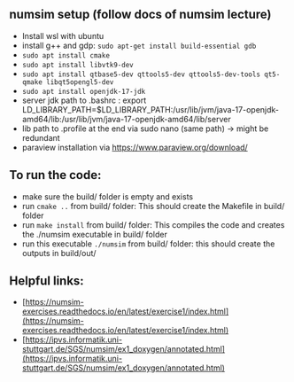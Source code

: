 ## numsim setup (follow docs of numsim lecture)
- Install wsl with ubuntu
- install g++ and gdp: ```sudo apt-get install build-essential gdb```
- ```sudo apt install cmake```
- ```sudo apt install libvtk9-dev```
- ```sudo apt install qtbase5-dev qttools5-dev qttools5-dev-tools qt5-qmake libqt5opengl5-dev```
- ```sudo apt install openjdk-17-jdk```
- server jdk path to .bashrc : export LD_LIBRARY_PATH=$LD_LIBRARY_PATH:/usr/lib/jvm/java-17-openjdk-amd64/lib:/usr/lib/jvm/java-17-openjdk-amd64/lib/server
- lib path to .profile at the end via sudo nano (same path) -> might be redundant
- paraview installation via https://www.paraview.org/download/ 


## To run the code:
- make sure the build/ folder is empty and exists
- run ```cmake ..``` from build/ folder: This should create the Makefile in build/ folder
- run ```make install``` from build/ folder: This compiles the code and creates the ./numsim executable in build/ folder
- run this executable ```./numsim``` from build/ folder:
this should create the outputs in build/out/


## Helpful links:
- [https://numsim-exercises.readthedocs.io/en/latest/exercise1/index.html](https://numsim-exercises.readthedocs.io/en/latest/exercise1/index.html)
- [https://ipvs.informatik.uni-stuttgart.de/SGS/numsim/ex1_doxygen/annotated.html](https://ipvs.informatik.uni-stuttgart.de/SGS/numsim/ex1_doxygen/annotated.html)